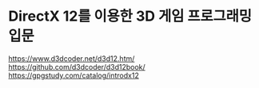 # DirectX 12를 이용한 3D 게임 프로그래밍 입문
https://www.d3dcoder.net/d3d12.htm/
https://github.com/d3dcoder/d3d12book/
https://gpgstudy.com/catalog/introdx12

